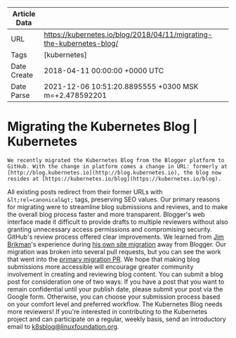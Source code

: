 |             Article Data             ||
| ----------------- | ----------------- |
| URL               | https://kubernetes.io/blog/2018/04/11/migrating-the-kubernetes-blog/        |
| Tags              | [kubernetes]       |
| Date Create       | 2018-04-11 00:00:00 &#43;0000 UTC |
| Date Parse        | 2021-12-06 10:51:20.8895555 &#43;0300 MSK m=&#43;2.478592201  |

# Migrating the Kubernetes Blog | Kubernetes

	
	
	
	
	We recently migrated the Kubernetes Blog from the Blogger platform to GitHub. With the change in platform comes a change in URL: formerly at [http://blog.kubernetes.io](http://blog.kubernetes.io), the blog now resides at [https://kubernetes.io/blog](https://kubernetes.io/blog).
All existing posts redirect from their former URLs with ```&lt;rel=canonical&gt;``` tags, preserving SEO values.
Our primary reasons for migrating were to streamline blog submissions and reviews, and to make the overall blog process faster and more transparent. Blogger&#39;s web interface made it difficult to provide drafts to multiple reviewers without also granting unnecessary access permissions and compromising security. GitHub&#39;s review process offered clear improvements.
We learned from [Jim Brikman](https://www.ybrikman.com)&#39;s experience during [his own site migration](https://www.ybrikman.com/writing/2015/04/20/migrating-from-blogger-to-github-pages/) away from Blogger.
Our migration was broken into several pull requests, but you can see the work that went into the [primary migration PR](https://github.com/kubernetes/website/pull/7247).
We hope that making blog submissions more accessible will encourage greater community involvement in creating and reviewing blog content.
You can submit a blog post for consideration one of two ways:
If you have a post that you want to remain confidential until your publish date, please submit your post via the Google form. Otherwise, you can choose your submission process based on your comfort level and preferred workflow.
The Kubernetes Blog needs more reviewers! If you&#39;re interested in contributing to the Kubernetes project and can participate on a regular, weekly basis, send an introductory email to [k8sblog@linuxfoundation.org](mailto:k8sblog@linuxfoundation.org).


	

	


